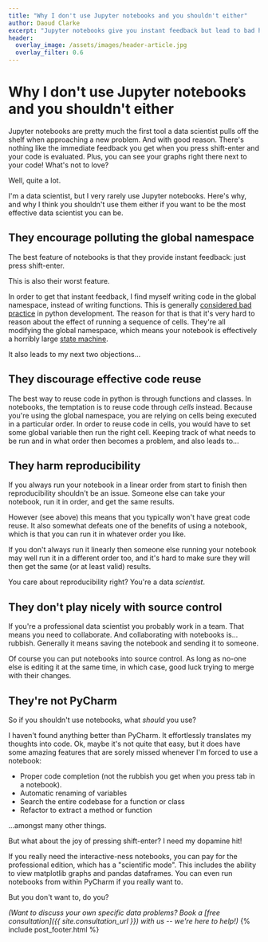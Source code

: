 ```yaml
---
title: "Why I don't use Jupyter notebooks and you shouldn't either"
author: Daoud Clarke
excerpt: "Jupyter notebooks give you instant feedback but lead to bad habits."
header:
  overlay_image: /assets/images/header-article.jpg
  overlay_filter: 0.6
---
```


Why I don't use Jupyter notebooks and you shouldn't either
==========================================================

Jupyter notebooks are pretty much the first tool a data scientist
pulls off the shelf when approaching a new problem. And with good
reason. There's nothing like the immediate feedback you get when you
press shift-enter and your code is evaluated. Plus, you can see your
graphs right there next to your code! What's not to love?

Well, quite a lot.

I'm a data scientist, but I very rarely use Jupyter notebooks. Here's
why, and why I think you shouldn't use them either if you want to be
the most effective data scientist you can be.


They encourage polluting the global namespace
---------------------------------------------

The best feature of notebooks is that they provide instant feedback:
just press shift-enter.

This is also their worst feature.

In order to get that instant feedback, I find myself writing code in
the global namespace, instead of writing functions. This is generally
[considered bad practice](https://stackoverflow.com/a/19158418) in
python development. The reason for that is that it's very hard to
reason about the effect of running a sequence of cells. They're all
modifying the global namespace, which means your notebook is
effectively a horribly large [state
machine](https://en.wikipedia.org/wiki/Finite-state_machine).

It also leads to my next two objections...


They discourage effective code reuse
------------------------------------

The best way to reuse code in python is through functions and
classes. In notebooks, the temptation is to reuse code through _cells_
instead. Because you're using the global namespace, you are relying on
cells being executed in a particular order. In order to reuse code in
cells, you would have to set some global variable then run the right
cell. Keeping track of what needs to be run and in what order then
becomes a problem, and also leads to...


They harm reproducibility
-------------------------

If you always run your notebook in a linear order from start to finish
then reproducibility shouldn't be an issue. Someone else can take your
notebook, run it in order, and get the same results.

However (see above) this means that you typically won't have great
code reuse. It also somewhat defeats one of the benefits of using a
notebook, which is that you can run it in whatever order you like.

If you don't always run it linearly then someone else running your
notebook may well run it in a different order too, and it's hard to
make sure they will then get the same (or at least valid) results.

You care about reproducibility right? You're a data _scientist_.


They don't play nicely with source control
------------------------------------------

If you're a professional data scientist you probably work in a
team. That means you need to collaborate. And collaborating with
notebooks is... rubbish. Generally it means saving the notebook and
sending it to someone.

Of course you can put notebooks into source control. As long as no-one
else is editing it at the same time, in which case, good luck trying
to merge with their changes.


They're not PyCharm
-------------------

So if you shouldn't use notebooks, what _should_ you use?

I haven't found anything better than PyCharm. It effortlessly
translates my thoughts into code. Ok, maybe it's not quite that easy,
but it does have some amazing features that are sorely missed whenever
I'm forced to use a notebook:

 - Proper code completion (not the rubbish you get when you press tab
   in a notebook).
 - Automatic renaming of variables
 - Search the entire codebase for a function or class
 - Refactor to extract a method or function

...amongst many other things.

But what about the joy of pressing shift-enter? I need my dopamine hit!

If you really need the interactive-ness notebooks, you can pay for the
professional edition, which has a "scientific mode". This includes the
ability to view matplotlib graphs and pandas dataframes. You can even
run notebooks from within PyCharm if you really want to.

But you don't want to, do you?

_(Want to discuss your own specific data problems? Book a [free consultation]({{ site.consultation_url }}) with us -- we're here to help!)_
{% include post_footer.html %}
